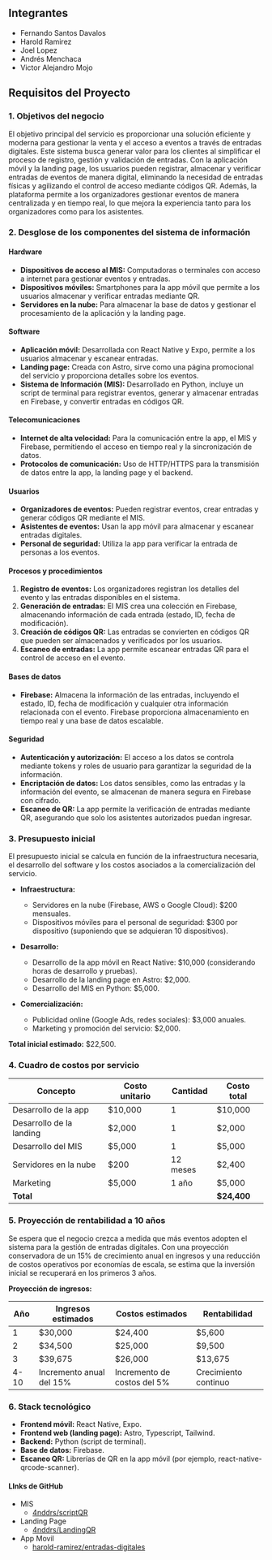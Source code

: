 ## Integrantes
- Fernando Santos Davalos
- Harold Ramirez
- Joel Lopez
- Andrés Menchaca
- Victor Alejandro Mojo

## Requisitos del Proyecto

### 1. Objetivos del negocio

El objetivo principal del servicio es proporcionar una solución eficiente y moderna para gestionar la venta y el acceso a eventos a través de entradas digitales. Este sistema busca generar valor para los clientes al simplificar el proceso de registro, gestión y validación de entradas. Con la aplicación móvil y la landing page, los usuarios pueden registrar, almacenar y verificar entradas de eventos de manera digital, eliminando la necesidad de entradas físicas y agilizando el control de acceso mediante códigos QR. Además, la plataforma permite a los organizadores gestionar eventos de manera centralizada y en tiempo real, lo que mejora la experiencia tanto para los organizadores como para los asistentes.

### 2. Desglose de los componentes del sistema de información

#### Hardware

- **Dispositivos de acceso al MIS:** Computadoras o terminales con acceso a internet para gestionar eventos y entradas.
- **Dispositivos móviles:** Smartphones para la app móvil que permite a los usuarios almacenar y verificar entradas mediante QR.
- **Servidores en la nube:** Para almacenar la base de datos y gestionar el procesamiento de la aplicación y la landing page.

#### Software

- **Aplicación móvil:** Desarrollada con React Native y Expo, permite a los usuarios almacenar y escanear entradas.
- **Landing page:** Creada con Astro, sirve como una página promocional del servicio y proporciona detalles sobre los eventos.
- **Sistema de Información (MIS):** Desarrollado en Python, incluye un script de terminal para registrar eventos, generar y almacenar entradas en Firebase, y convertir entradas en códigos QR.
  
#### Telecomunicaciones

- **Internet de alta velocidad:** Para la comunicación entre la app, el MIS y Firebase, permitiendo el acceso en tiempo real y la sincronización de datos.
- **Protocolos de comunicación:** Uso de HTTP/HTTPS para la transmisión de datos entre la app, la landing page y el backend.

#### Usuarios

- **Organizadores de eventos:** Pueden registrar eventos, crear entradas y generar códigos QR mediante el MIS.
- **Asistentes de eventos:** Usan la app móvil para almacenar y escanear entradas digitales.
- **Personal de seguridad:** Utiliza la app para verificar la entrada de personas a los eventos.

#### Procesos y procedimientos

1. **Registro de eventos:** Los organizadores registran los detalles del evento y las entradas disponibles en el sistema.
2. **Generación de entradas:** El MIS crea una colección en Firebase, almacenando información de cada entrada (estado, ID, fecha de modificación).
3. **Creación de códigos QR:** Las entradas se convierten en códigos QR que pueden ser almacenados y verificados por los usuarios.
4. **Escaneo de entradas:** La app permite escanear entradas QR para el control de acceso en el evento.

#### Bases de datos

- **Firebase:** Almacena la información de las entradas, incluyendo el estado, ID, fecha de modificación y cualquier otra información relacionada con el evento. Firebase proporciona almacenamiento en tiempo real y una base de datos escalable.
  
#### Seguridad

- **Autenticación y autorización:** El acceso a los datos se controla mediante tokens y roles de usuario para garantizar la seguridad de la información.
- **Encriptación de datos:** Los datos sensibles, como las entradas y la información del evento, se almacenan de manera segura en Firebase con cifrado.
- **Escaneo de QR:** La app permite la verificación de entradas mediante QR, asegurando que solo los asistentes autorizados puedan ingresar.

### 3. Presupuesto inicial

El presupuesto inicial se calcula en función de la infraestructura necesaria, el desarrollo del software y los costos asociados a la comercialización del servicio.

- **Infraestructura:**
  - Servidores en la nube (Firebase, AWS o Google Cloud): $200 mensuales.
  - Dispositivos móviles para el personal de seguridad: $300 por dispositivo (suponiendo que se adquieran 10 dispositivos).
  
- **Desarrollo:**
  - Desarrollo de la app móvil en React Native: $10,000 (considerando horas de desarrollo y pruebas).
  - Desarrollo de la landing page en Astro: $2,000.
  - Desarrollo del MIS en Python: $5,000.

- **Comercialización:**
  - Publicidad online (Google Ads, redes sociales): $3,000 anuales.
  - Marketing y promoción del servicio: $2,000.

**Total inicial estimado:** $22,500.

### 4. Cuadro de costos por servicio

| Concepto                 | Costo unitario | Cantidad | Costo total |
| ------------------------ | -------------- | -------- | ----------- |
| Desarrollo de la app     | $10,000        | 1        | $10,000     |
| Desarrollo de la landing | $2,000         | 1        | $2,000      |
| Desarrollo del MIS       | $5,000         | 1        | $5,000      |
| Servidores en la nube    | $200           | 12 meses | $2,400      |
| Marketing                | $5,000         | 1 año    | $5,000      |
| **Total**                |                |          | **$24,400** |

### 5. Proyección de rentabilidad a 10 años

Se espera que el negocio crezca a medida que más eventos adopten el sistema para la gestión de entradas digitales. Con una proyección conservadora de un 15% de crecimiento anual en ingresos y una reducción de costos operativos por economías de escala, se estima que la inversión inicial se recuperará en los primeros 3 años.

**Proyección de ingresos:**

| Año  | Ingresos estimados | Costos estimados | Rentabilidad |
|------|--------------------|------------------|--------------|
| 1    | $30,000            | $24,400          | $5,600       |
| 2    | $34,500            | $25,000          | $9,500       |
| 3    | $39,675            | $26,000          | $13,675      |
| 4-10 | Incremento anual del 15% | Incremento de costos del 5% | Crecimiento continuo |

### 6. Stack tecnológico

- **Frontend móvil:** React Native, Expo.
- **Frontend web (landing page):** Astro, Typescript, Tailwind.
- **Backend:** Python (script de terminal).
- **Base de datos:** Firebase.
- **Escaneo QR:** Librerías de QR en la app móvil (por ejemplo, react-native-qrcode-scanner).

#### LInks de GitHub
- MIS
	- [4nddrs/scriptQR](https://github.com/4nddrs/scriptQR)
- Landing Page
	- [4nddrs/LandingQR](https://github.com/4nddrs/LandingQR) 
- App Movil
	 - [harold-ramirez/entradas-digitales](https://github.com/harold-ramirez/entradas-digitales "https://github.com/harold-ramirez/entradas-digitales")


